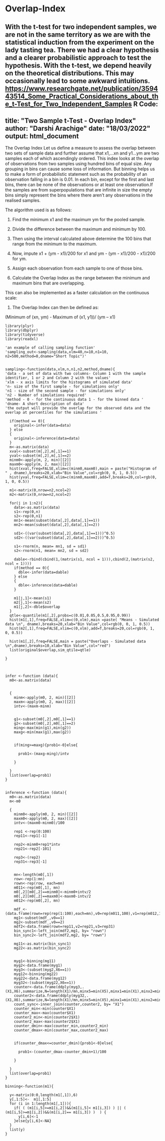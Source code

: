 # Overlap-Index
 With the t-test for two independent samples, we are not in the same territory as we are with the statistical induction from the experiment on the lady tasting tea. There we had a clear hypothesis and a clearer probabilistic approach to test the hypothesis. With the t-test, we depend heavily on the theoretical distributions. This may occasionally lead to some awkward intuitions.
https://www.researchgate.net/publication/359443514_Some_Practical_Considerations_about_the_t-Test_for_Two_Independent_Samples
R Code:
---
title: "Two Sample t-Test - Overlap Index"
author: "Darshi Arachige"
date: "18/03/2022"
output: html_document
---

The Overlap Index
Let us define a measure to assess the overlap between two sets of sample data and further assume that x1,…xn and y1…ym are two samples each of which ascendingly ordered. This index looks at the overlap of observations from two samples using hundred bins of equal size. Any grouping in bins can cause some loss of information. But binning helps us to make a form of probabilistic statement such as the probability of an observation falling in a bin is 0.01. In each bin, except for the first and last bins, there can be none of the observations or at least one observation.If the samples are from superpopulations that are infinite in size the empty bins simply represent the bins where there aren’t any observations in the realised samples.  


The algorithm used is as follows:  

1.	Find the minimum x1 and the maximum ym for the pooled sample.  

2.	Divide the difference between the maximum and minimum by 100.  

3.	Then using the interval calculated above determine the 100 bins that range from the minimum to the maximum.  

4.	Now, impute x1 + (ym - x1)/200 for x1 and ym - (ym - x1)/200   - x1)/200 for ym.  

5.	Assign each observation from each sample to one of those bins.  

6.	Calculate the Overlap Index as the range between the minimum and maximum bins that are overlapping.  

This can also be implemented as a faster calculation on the continuous scale:  

1.	The Overlap Index can then be defined as:  

(Minimum of (xn, ym) - Maximum of (x1, y1))/ (ym – x1)


```{r, warning=FALSE,error=FALSE,eval=FALSE,tidy=TRUE}
library(plyr)
library(dbplyr)
library(tidyverse)
library(readxl)
```


```
'an example of calling sampling function'
'sampling_out<-sampling(data,xlm=40,n=10,n1=10, n2=500,method=0,dname="Short Topic")'

 
sampling<-function(data,xlm,n,n1,n2,method,dname){
'data - a set of data with two columns- Column 1 with the sample identifier, 1 or 2 and Column 2 with the values'
'xlm - x axis limits for the histograms of simulated data'  
'n- size of the first sample - for simulations only'
'n1 - size of the second sample - for simulations only'
'n2 - Number of simulations required'
'method - 0 - for the continuous data 1 - for the binned data '
'dname- A short description of data'
'the output will provide the overlap for the observed data and the overlap at percentiles for the simulations '
  
  if(method == 0){
    original<-infer(data=data)
  } else
  {
    original<-inference(data=data)
  }
  m<-as.matrix(data)
  xval<-subset(m[,2],m[,1]==1)
  yval<-subset(m[,2],m[,1]==2)
  minm0<-apply(m, 2, min)[[2]]
  maxm0<-apply(m, 2, max)[[2]]
  hist(xval,freq=FALSE,xlim=c(minm0,maxm0),main = paste("Histogram of " , dname),breaks=20,xlab="Bin Value",col=rgb(0, 0, 1, 0.5))
  hist(yval,freq=FALSE,xlim=c(minm0,maxm0),add=T,breaks=20,col=rgb(0, 1, 0, 0.5))
  
  m1<-matrix(0,nrow=n2,ncol=2)
  m2<-matrix(0,nrow=n2,ncol=2)
  
  for(j in 1:n2){
    data<-as.matrix(data)
    s1<-rep(0,n)
    s2<-rep(0,n1)
    mn1<-mean(subset(data[,2],data[,1]==1))
    mn2<-mean(subset(data[,2],data[,1]==2))
    
    sd1<-((var(subset(data[,2],data[,1]==1)))^0.5)
    sd2<-((var(subset(data[,2],data[,1]==2)))^0.5)
    
    s1<-rnorm(n, mean= mn1, sd = sd1)
    s2<-rnorm(n1, mean= mn2, sd = sd2)
    
    dable<-rbind(cbind(1,(matrix(s1, ncol = 1))),cbind(2,(matrix(s2, ncol = 1))))
    if(method == 0){
      dble<-infer(data=dable)
    } else
    {
      dble<-inference(data=dable)
    }
    
    m1[j,1]<-mean(s1)
    m2[j,1]<-mean(s2)
    m1[j,2]<-dble$overlap
  }
  qtle<-quantile(m1[,2],probs=c(0.01,0.05,0.5,0.95,0.99))
  hist(m1[,1],freq=FALSE,xlim=c(0,xlm),main =paste( "Means - Simulated data \n", dname),breaks=20,xlab="Bin Value",col=rgb(0, 0, 1, 0.5))
  hist(m2[,1],freq=FALSE,xlim=c(0,xlm),add=T,breaks=20,col=rgb(0, 1, 0, 0.5))
  
  hist(m1[,2],freq=FALSE,main = paste("Overlaps - Simulated data \n",dname),breaks=10,xlab="Bin Value",col="red")
  list(original$overlap,sim_qtile=qtle)
 
}



infer <-function (data){
  m0<-as.matrix(data)
  
  
  {
    minm<-apply(m0, 2, min)[[2]]
    maxm<-apply(m0, 2, max)[[2]]
    intv<-(maxm-minm)
    
    
    g1<-subset(m0[,2],m0[,1]==1)
    g2<-subset(m0[,2],m0[,1]==2)
    ming<-max(min(g1),min(g2))
    maxg<-min(max(g1),max(g2))
    
    
    if(ming>=maxg){prob1<-0}else{ 
      
      prob1<-(maxg-ming)/intv
      
    }
    
  }
  list(overlap=prob1)
}


inference <-function (data){
  m0<-as.matrix(data)
  m<-m0
  
  {
    minm0<-apply(m0, 2, min)[[2]]
    maxm0<-apply(m0, 2, max)[[2]]
    intv<-(maxm0-minm0)/100
    
    rep1 <-rep(0:100)
    rep11<-rep1[-1]
    
    rep2<-minm0+rep1*intv
    rep21<-rep2[-101]
    
    rep3<-(rep2)
    rep31<-rep3[-1]
    
    
    mn<-length(m0[,1])
    row<-rep(1:mn)
    rown<-rep(row, each=mn)
    m011<-rep(m0[,1], mn)
    m0[,2][m0[,2]==minm0]<-minm0+intv/2
    m0[,2][m0[,2]==maxm0]<-maxm0-intv/2
    m012<-rep(m0[,2], mn)
    
    mdf_<-(data.frame(rown=rep(rep(1:100),each=mn),v0=rep(m011,100),v1=rep(m012,100)))
    mg1<-subset(mdf_,v0==1)
    mg2<-subset(mdf_,v0==2)
    mdf2<-data.frame(rown=rep11,v2=rep21,v3=rep31)
    bin_sync1<-left_join(mdf2,mg1, by= "rown")
    bin_sync2<-left_join(mdf2,mg2, by= "rown")
    
    mg11<-as.matrix(bin_sync1)
    mg22<-as.matrix(bin_sync2)
    
    
    myg1<-binning(mg11)
    myg2<-data.frame(myg1)
    myg3<-(subset(myg2,X6==1))
    myg12<-binning(mg22)
    myg22<-data.frame(myg12)
    myg32<-(subset(myg22,X6==1))
    counter<-data.frame(ddply(myg3,.(X1,X6),summarize,N=length(X1)/mn,minx5=min(X5),minx1=min(X1),minx2=min(X2),minx3=min(X3)))
    counter2<-data.frame(ddply(myg32,.(X1,X6),summarize,N=length(X1)/mn,minx5=min(X5),minx1=min(X1),minx2=min(X2),minx3=min(X3)))
    count_sync<-inner_join(counter,counter2, by= "X1")
    counter_min<-min(counter$X1)
    counter_max<-max(counter$X1)
    counter2_min<-min(counter2$X1)
    counter2_max<-max(counter2$X1)
    counter_dmin<-max(counter_min,counter2_min)
    counter_dmax<-min(counter_max,counter2_max)
    
    
    if(counter_dmax<=counter_dmin){prob1<-0}else{ 
      
      prob1<-(counter_dmax-counter_dmin+1)/100
      
    }
    
  }
  list(overlap=prob1)
}

binning<-function(m1){
  
  y<-matrix(0:0,length(m1[,1]),6)
  y[,1:5]<-  m1[,1:5]
  for (i in 1:length(m1[,1])){
    if( ( (m1[i,5]>=m1[i,2])&&(m1[i,5]< m1[i,3]) ) || ( (m1[i,5]>=m1[i,2])&&(m1[i,2]== m1[i,3]) )  ) {
      y[i,6]<-1
    }else{y[i,6]<-NA}
  }
  list(y)
} 

